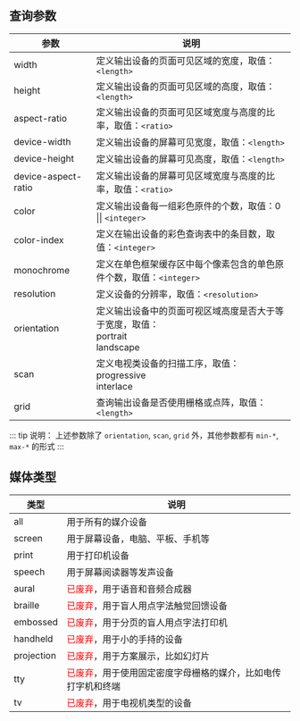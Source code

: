 ## 查询参数

|参数|说明|
|-|-|
|width|定义输出设备的页面可见区域的宽度，取值：`<length>`|
|height|定义输出设备的页面可见区域的高度，取值：`<length>`|
|aspect-ratio|定义输出设备的页面可见区域宽度与高度的比率，取值：`<ratio>`|
|device-width|定义输出设备的屏幕可见宽度，取值：`<length>`|
|device-height|定义输出设备的屏幕可见高度，取值：`<length>`|
|device-aspect-ratio|定义输出设备的屏幕可见区域宽度与高度的比率，取值：`<ratio>`|
|color|定义输出设备每一组彩色原件的个数，取值：0 \|\| `<integer>`|
|color-index|定义在输出设备的彩色查询表中的条目数，取值：`<integer>`|
|monochrome|定义在单色框架缓存区中每个像素包含的单色原件个数，取值：`<integer>`|
|resolution|定义设备的分辨率，取值：`<resolution>`|
|orientation|定义输出设备中的页面可视区域高度是否大于等于宽度，取值：<br>portrait<br>landscape|
|scan|定义电视类设备的扫描工序，取值：<br>progressive<br>interlace|
|grid|查询输出设备是否使用栅格或点阵，取值：`<length>`|

::: tip 说明：
上述参数除了 `orientation`, `scan`, `grid` 外，其他参数都有 `min-*`, `max-*` 的形式
:::


## 媒体类型

类型|说明
-|-
all|用于所有的媒介设备
screen|用于屏幕设备，电脑、平板、手机等
print|用于打印机设备
speech|用于屏幕阅读器等发声设备
aural|<font color="red">已废弃</font>，用于语音和音频合成器
braille|<font color="red">已废弃</font>，用于盲人用点字法触觉回馈设备
embossed|<font color="red">已废弃</font>，用于分页的盲人用点字法打印机
handheld|<font color="red">已废弃</font>，用于小的手持的设备
projection|<font color="red">已废弃</font>，用于方案展示，比如幻灯片
tty|<font color="red">已废弃</font>，用于使用固定密度字母栅格的媒介，比如电传打字机和终端
tv|<font color="red">已废弃</font>，用于电视机类型的设备